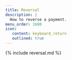 ```yaml
---
title: Reversal
description: |
  How to reverse a payment.
menu_order: 1600
icon:
   content: keyboard_return
   outlined: true
---
```


{% include reversal.md %}
